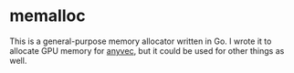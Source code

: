 # memalloc

This is a general-purpose memory allocator written in Go. I wrote it to allocate GPU memory for [anyvec](https://github.com/unixpickle/anyvec), but it could be used for other things as well.
